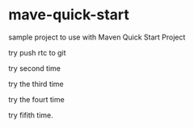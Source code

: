 # mave-quick-start
sample project to use with Maven Quick Start Project


try push rtc to git

try second time

try the third time

try the fourt time

try fifith time.
